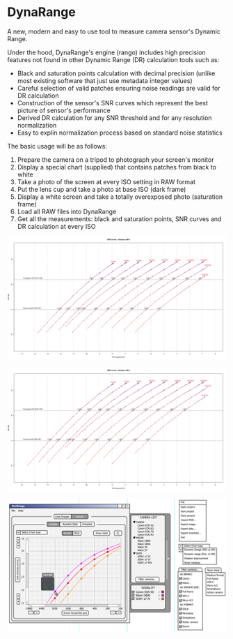# DynaRange
A new, modern and easy to use tool to measure camera sensor's Dynamic Range.

Under the hood, DynaRange's engine (rango) includes high precision features not found in other Dynamic Range (DR) calculation tools such as:
- Black and saturation points calculation with decimal precision (unlike most existing software that just use metadata integer values)
- Careful selection of valid patches ensuring noise readings are valid for DR calculation
- Construction of the sensor's SNR curves which represent the best picture of sensor's performance
- Derived DR calculation for any SNR threshold and for any resolution normalization
- Easy to explin normalization process based on standard noise statistics


The basic usage will be as follows:
1) Prepare the camera on a tripod to photograph your screen's monitor
2) Display a special chart (supplied) that contains patches from black to white
3) Take a photo of the screen at every ISO setting in RAW format
4) Put the lens cup and take a photo at base ISO (dark frame)
5) Display a white screen and take a totally overexposed photo (saturation frame)
6) Load all RAW files into DynaRange
7) Get all the measurements: black and saturation points, SNR curves and DR calculation at every ISO

![measuring-photographic-dynamicrange](/SNRcurvesBLACK254.85.png)

![measuring-photographic-dynamicrange](/SNRcurvesBLACK254.85_8Mpx.png)

![measuring-photographic-dynamicrange](/userInterface/Main_Window_v1.2.png)
